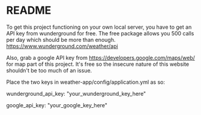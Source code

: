 # README

To get this project functioning on your own local server,
you have to get an API key from wunderground for free.
The free package allows you 500 calls per day which should be more than enough.
https://www.wunderground.com/weather/api

Also, grab a google API key from https://developers.google.com/maps/web/
for map part of this project. It's free so the insecure nature of this website
shouldn't be too much of an issue.

Place the two keys in weather-app/config/application.yml as so:

wunderground_api_key: "your_wunderground_key_here"

google_api_key: "your_google_key_here"